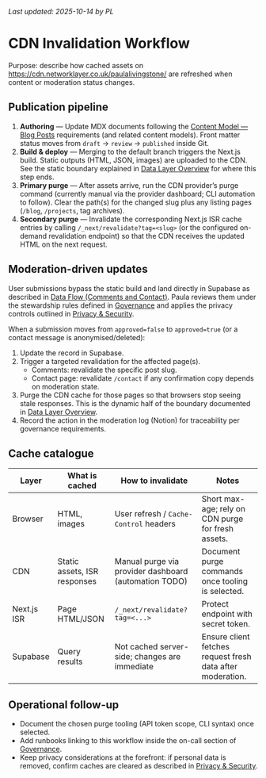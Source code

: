 _Last updated: 2025-10-14 by PL_

# CDN Invalidation Workflow

Purpose: describe how cached assets on <https://cdn.networklayer.co.uk/paulalivingstone/> are refreshed when content or moderation status changes.

## Publication pipeline

1. **Authoring** — Update MDX documents following the [Content Model — Blog Posts](./03-content-model/blog.md) requirements (and related content models). Front matter status moves from `draft` → `review` → `published` inside Git.
2. **Build & deploy** — Merging to the default branch triggers the Next.js build. Static outputs (HTML, JSON, images) are uploaded to the CDN. See the static boundary explained in [Data Layer Overview](./09-database-and-services.md) for where this step ends.
3. **Primary purge** — After assets arrive, run the CDN provider’s purge command (currently manual via the provider dashboard; CLI automation to follow). Clear the path(s) for the changed slug plus any listing pages (`/blog`, `/projects`, tag archives).
4. **Secondary purge** — Invalidate the corresponding Next.js ISR cache entries by calling `/_next/revalidate?tag=<slug>` (or the configured on-demand revalidation endpoint) so that the CDN receives the updated HTML on the next request.

## Moderation-driven updates

User submissions bypass the static build and land directly in Supabase as described in [Data Flow (Comments and Contact)](./data-layer/flow.md). Paula reviews them under the stewardship rules defined in [Governance](./07-governance.md) and applies the privacy controls outlined in [Privacy & Security](./08-privacy-and-security.md).

When a submission moves from `approved=false` to `approved=true` (or a contact message is anonymised/deleted):

1. Update the record in Supabase.
2. Trigger a targeted revalidation for the affected page(s).
   - Comments: revalidate the specific post slug.
   - Contact page: revalidate `/contact` if any confirmation copy depends on moderation state.
3. Purge the CDN cache for those pages so that browsers stop seeing stale responses. This is the dynamic half of the boundary documented in [Data Layer Overview](./09-database-and-services.md).
4. Record the action in the moderation log (Notion) for traceability per governance requirements.

## Cache catalogue

| Layer | What is cached | How to invalidate | Notes |
| --- | --- | --- | --- |
| Browser | HTML, images | User refresh / `Cache-Control` headers | Short max-age; rely on CDN purge for fresh assets. |
| CDN | Static assets, ISR responses | Manual purge via provider dashboard (automation TODO) | Document purge commands once tooling is selected. |
| Next.js ISR | Page HTML/JSON | `/_next/revalidate?tag=<...>` | Protect endpoint with secret token. |
| Supabase | Query results | Not cached server-side; changes are immediate | Ensure client fetches request fresh data after moderation. |

## Operational follow-up

- Document the chosen purge tooling (API token scope, CLI syntax) once selected.
- Add runbooks linking to this workflow inside the on-call section of [Governance](./07-governance.md).
- Keep privacy considerations at the forefront: if personal data is removed, confirm caches are cleared as described in [Privacy & Security](./08-privacy-and-security.md).
